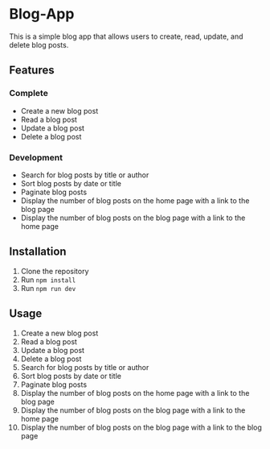 <!-- create descriptstion of the project -->

# Blog-App

This is a simple blog app that allows users to create, read, update, and delete blog posts.

## Features

### Complete

-   Create a new blog post
-   Read a blog post
-   Update a blog post
-   Delete a blog post

### Development

-   Search for blog posts by title or author
-   Sort blog posts by date or title
-   Paginate blog posts
-   Display the number of blog posts on the home page with a link to the blog page
-   Display the number of blog posts on the blog page with a link to the home page

## Installation

1. Clone the repository
2. Run `npm install`
3. Run `npm run dev`

## Usage

1. Create a new blog post
2. Read a blog post
3. Update a blog post
4. Delete a blog post
5. Search for blog posts by title or author
6. Sort blog posts by date or title
7. Paginate blog posts
8. Display the number of blog posts on the home page with a link to the blog page
9. Display the number of blog posts on the blog page with a link to the home page
10. Display the number of blog posts on the blog page with a link to the blog page
